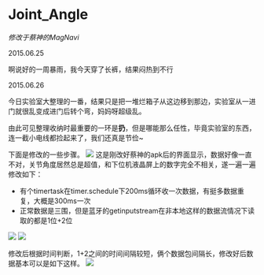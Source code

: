# Joint_Angle
*修改于蔡神的MagNavi*

2015.06.25

啊说好的一周暴雨，我今天穿了长裤，结果闷热到不行

2015.06.26

今日实验室大整理的一番，结果只是把一堆烂箱子从这边移到那边，实验室从一进门就很乱变成进门后转个弯，妈妈呀超级乱。

由此可见整理收纳时最重要的一环是**扔**，但是哪能那么任性，毕竟实验室的东西，连一截小电线都捡起来了，我们还真是节俭~

下面是修改的一些步骤。
![](http://i.imgur.com/1YYmEJx.jpg)
这是刚改好蔡神的apk后的界面显示，数据好像一直不对，关节角度居然总是超值，和下位机液晶屏上的数字完全不相关，遂一遍一遍修改如下：

- 有个timertask在timer.schedule下200ms循环收一次数据，有挺多数据重复，大概是300ms一次
- 正常数据是三围，但是蓝牙的getinputstream在非本地这样的数据流情况下读取的都是1位+2位

![](http://i.imgur.com/Vl6qTOl.jpg)
![](http://i.imgur.com/Ucii5rA.jpg)


修改后根据时间判断，1+2之间的时间间隔较短，俩个数据包间隔长，修改好后数据基本可以是如下这样。
![](http://i.imgur.com/GhjNRFw.jpg)

